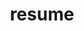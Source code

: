 ---
layout: cv
permalink: /cv/
title: resume
nav: true
nav_order: 5
cv_pdf: example_pdf.pdf
description:
toc:
  sidebar: left
---